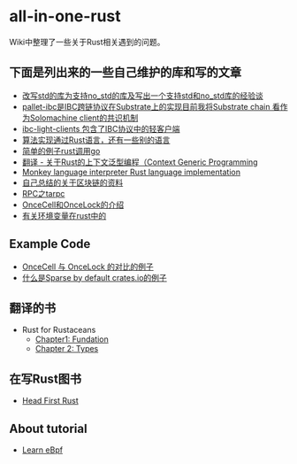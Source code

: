# all-in-one-rust

Wiki中整理了一些关于Rust相关遇到的问题。

## 下面是列出来的一些自己维护的库和写的文章

- [改写std的库为支持no_std的库及写出一个支持std和no_std库的经验谈](https://github.com/DaviRain-Su/rust-no-std-source)
- [pallet-ibc是IBC跨链协议在Substrate上的实现目前我将Substrate chain 看作为Solomachine client的共识机制](https://github.com/DaviRain-Su/pallet-ibc)
- [ibc-light-clients 包含了IBC协议中的轻客户端](https://github.com/DaviRain-Su/ibc-light-clients)
- [算法实现通过Rust语言，还有一些别的语言](https://github.com/DaviRain-Su/algorithms)
- [简单的例子rust调用go](https://github.com/DaviRain-Su/rust-call-go)
- [翻译 - 关于Rust的上下文泛型编程（Context Generic Programming](https://github.com/DaviRain-Su/example-context-generic)
- [Monkey language interpreter Rust language implementation](https://github.com/DaviRain-Su/monkey-interpter)
- [自己总结的关于区块链的资料](https://github.com/DaviRain-Su/blockchain-tourtials)
- [RPC之tarpc](./rpc/README.md)
- [OnceCell和OnceLock的介绍](./oncecell-and-oncelock-example/README.md)
- [有关环境变量在rust中的](./examples/example-env/README.md)


## Example Code

- [OnceCell 与 OnceLock 的对比的例子](./oncecell-and-oncelock-example)
- [什么是Sparse by default crates.io的例子](./sparse-by-default-cratesio)

## 翻译的书

- Rust for Rustaceans
    - [Chapter1: Fundation](./rust-for-rustaceans/src/chapter_1.md)
    - [Chapter 2: Types](./rust-for-rustaceans/src/chapter_2.md)

## 在写Rust图书

- [Head First Rust](https://github.com/DaviRain-Su/head-first-rust)


## About tutorial

- [Learn eBpf](https://github.com/lizrice/learning-ebpf)
